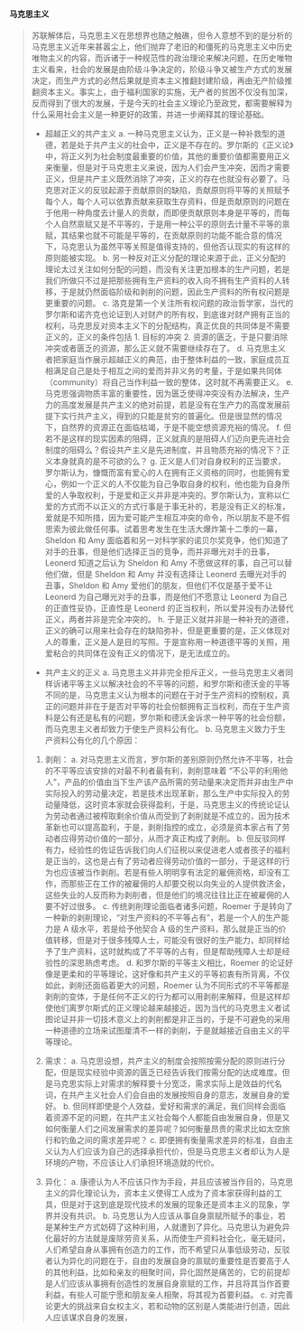#### 马克思主义
> 苏联解体后，马克思主义在思想界也随之触礁，但令人意想不到的是分析的马克思主义近年来甚嚣尘上，他们抛弃了老旧的和僵死的马克思主义中历史唯物主义的内容，而诉诸于一种规范性的政治理论来解决问题，在历史唯物主义看来，社会的发展是由阶级斗争决定的，阶级斗争又被生产方式的发展决定，而生产方式的必然后果就是资本主义推翻封建阶级，再由无产阶级推翻资本主义。事实上，由于福利国家的实施，无产者的贫困不仅没有加深，反而得到了很大的发展，于是今天的社会主义理论乃至政党，都需要解释为什么采用社会主义是一种更好的政策，并进一步阐释其的理论基础。
> * 超越正义的共产主义
> a. 一种马克思主义认为，正义是一种补救型的道德，若是处于共产主义的社会中，正义是不存在的。罗尔斯的《正义论》中，将正义列为社会制度最重要的价值，其他的重要价值都需要用正义来衡量，但是对于马克思主义来说，因为人们会产生冲突，因而才需要正义，但是共产主义既然消除了冲突，正义的存在也就没有必要了。马克思对正义的反驳起源于贡献原则的缺陷，贡献原则将平等的关照赋予每个人，每个人可以依靠贡献来获取生存资料，但是贡献原则的问题在于他用一种角度去计量人的贡献，而即便贡献原则本身是平等的，而每个人自然禀赋又是不平等的，于是用一种公平的原则去计量不平等的禀赋，其结果也就不可能是平等的，在贡献原则的功能不能合意的情况下，马克思认为虽然平等关照是值得支持的，但他否认现实的有这样的原则能被实现。
> b. 另一种反对正义分配的理论来源于此，正义分配的理论太过关注如何分配的问题，而没有关注更加根本的生产问题，若是我们所做只不过是把那些拥有生产资料的收入向不拥有生产资料的人转移，于是就仍然面临阶级和剥削的问题，因此生产资料的所有权问题是更重要的问题。
> c. 洛克是第一个关注所有权问题的政治哲学家，当代的罗尔斯和诺齐克也论证到人对财产的所有权，到底谁对财产拥有正当的权利，马克思反对资本主义下的分配结构，真正优良的共同体是不需要正义的，正义的条件包括 1. 目标的冲突 2. 资源的匮乏，于是只要消除冲突或者匮乏的资源，那么正义就不需要继续存在了。
> d. 马克思主义者把家庭当作展示超越正义的典范，由于整体利益的一致，家庭成员互相满足自己是处于相互之间的爱而并非义务的考量，于是如果共同体（community）将自己当作利益一致的整体，这时就不再需要正义。
> e. 马克思强调物质丰富的重要性，因为匮乏使得冲突没有办法解决，生产力的高度发展是共产主义的绝对前提，若是没有在生产力的高度发展前提下实行共产主义，得到的只能是贫穷的普遍化。但是很显然的情况下，自然界的资源正在面临枯竭，于是不能空想资源充裕的情况。
> f. 但若不是这样的现实因素的阻碍，正义就真的是阻碍人们迈向更先进社会制度的阻碍么？假设共产主义是先进制度，并且物质充裕的情况下？正义本身就真的是不可欲的么？
> g. 正义是人们对自身权利的正当要求，罗尔斯认为，慷慨而富有爱心的人在拥有正义资格的同时，也能拥有爱心，例如一个正义的人不仅能为自己争取自身的权利，他也能为自身所爱的人争取权利，于是爱和正义并非是冲突的。罗尔斯认为，宣称以仁爱的方式而不以正义的方式行事是于事无补的，若是没有正义的标准，爱就是不知所措，因为爱可能产生相互冲突的命令，所以朋友不是不假思索为彼此做任何事。试着思考发生在生活大爆炸第十二季的一幕，Sheldon 和 Amy 面临着和另一对科学家的诺贝尔奖竞争，他们知道了对手的丑事，但是他们选择正当的竞争，而并非曝光对手的丑事，Leonerd 知道之后认为 Sheldon 和 Amy 不愿做这样的事，自己可以替他们做，但是 Sheldon 和 Amy 并没有选择让 Leonerd 去曝光对手的丑事，Sheldon 和 Amy 爱他们的朋友，但他们不仅是基于爱不让 Leonerd 为自己曝光对手的丑事，而是他们不愿意让 Leonerd 为自己的正直性妥协，正直性是 Leonerd 的正当权利，所以爱并没有办法替代正义，两者并非是完全冲突的。
> h. 于是正义就并非是一种补充的道德，正义的确可以用来社会存在的缺陷弥补，但是更重要的是，正义体现对人的尊重，正义是人是目的写照。于是宣称用一种道德平等的关照，用爱粘合的共同体在没有正义的情况下，是无法成立的。
> 
> * 共产主义的正义
> a. 马克思主义并非完全拒斥正义，一些马克思主义者同样诉诸平等主义以解决社会的不平等的问题，和罗尔斯和德沃金的平等不同的是，马克思主义认为根本的问题在于对于生产资料的控制权，真正的问题并非在于是否对平等的社会份额拥有正当权利，而在于生产资料是公有还是私有的问题，罗尔斯和德沃金诉求一种平等的社会份额，而马克思主义者却致力于使生产资料公有化。
> b. 马克思主义致力于生产资料公有化的几个原因：
>  
> 1. 剥削：
> a. 对马克思主义而言，罗尔斯的差别原则仍然允许不平等，社会的不平等应该安排的对最不利者最有利，剥削意味着 “不公平的利用他人”，产品的价值由当下生产该产品所需的劳动量来决定而并非由生产中实际投入的劳动量决定，若是技术出现革新，那么生产中实际投入的劳动量降低，这时资本家就会获得盈利，于是，马克思主义的传统论证认为劳动者通过被榨取剩余价值从而受到了剥削就是不成立的，因为技术革新也可以提高盈利，于是，剥削指控的成立，必须是资本家占有了劳动者应得劳动价值的一部分，从而才真正构成了剥削。
> b. 但反驳同样有力，经验性的佐证告诉我们向人们征税以来促进老人或者孩子的福利是正当的，这也是占有了劳动者应得劳动价值的一部分，于是这样的行为也应该被当作剥削。若是有些人明明享有法定的雇佣资格，却没有工作，而那些正在工作的被雇佣的人却要交税以向失业的人提供救济金，这些失业的人反而称为剥削者，但是他们的境况往往比正在被雇佣的人要不好过很多。
> c. 传统剥削理论面临者诸多问题，Roemer 于是转向了一种新的剥削理论，“对生产资料的不平等占有”，若是一个人的生产能力是 A 级水平，若是给予他契合 A 级的生产资料，那么就是正当的价值转移，但是对于很多残障人士，可能没有很好的生产能力，却同样给予了生产资料，这时就构成了不平等的占有，但是帮助残障人士却是经验性的深思熟虑考虑。
> d. 和罗尔斯的平等主义相比，Roemer 的论证好像是更柔和的平等理论，这好像和共产主义的平等初衷有所背离，不仅如此，剥削还面临着更大的问题，Roemer 认为不同形式的不平等都是剥削的变体，于是任何不正义的行为都可以用剥削来解释，但是这样却使他们离罗尔斯式的正义理论越来越接近，因为当代的马克思主义者试图论证并非一切技术意义上的剥削都是非正当的，于是不可避免的采用一种道德的立场来试图厘清不一样的剥削，于是就越接近自由主义的平等理论。
> 
> 2.  需求：
> a. 马克思设想，共产主义的制度会按照按需分配的原则进行分配，但是现实经验中资源的匮乏已经告诉我们按需分配的达成难度。但是马克思实际上对需求的解释要十分宽泛，需求实际上是效益的代名词，在共产主义社会人们会自由的发展按照自身的意志，发展自身的爱好。
> b. 但同样即使是个人效益，爱好和需求的满足，我们同样会面临着资源不足的问题，在共产主义社会每个人都能自由发展自身，但是又如何衡量人们之间发展需求的差异呢？如何衡量昂贵的需求比如太空旅行和钓鱼之间的需求差异呢？
> c. 即便拥有衡量需求差异的标准，自由主义认为人们应该为自己的选择承担代价，但是马克思主义者却认为人是环境的产物，不应该让人们承担环境造就的代价。
>   
> 3. 异化：
> a. 康德认为人不应该只作为手段，并且应该被当作目的，马克思主义的异化理论认为，资本主义使得工人成为了资本家获得利益的工具，但是对于这到底是现代技术的发展的现象还是资本主义的现象，学界并没有共识。
> b. 马克思认为人应该从事自身禀赋所赋予的事业，若是某种生产方式妨碍了这种利用，人就遭到了异化。马克思认为避免异化最好的方法就是废除劳资关系，从而使生产资料社会化，毫无疑问，人们希望自身从事拥有创造力的工作，而不希望只从事低级劳动，反驳者认为异化的问题在于，自由的发展自身的禀赋的重要性是否要高于人的其他利益，比如和亲友的相聚时间，异化固然是痛苦的，它的前提却是人们应该从事拥有创造性的发展自身禀赋的工作，并且将其当作首要利益，有些人可能宁愿和朋友亲人相聚，将其视为首要利益。
> c. 对完善论更大的挑战来自女权主义，若和动物的区别是人类能进行创造，因此人应该谋求自身的发展，